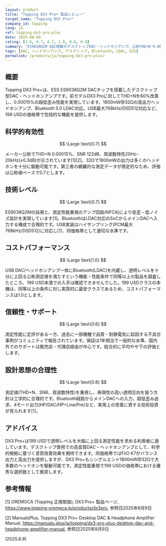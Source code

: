 ```yaml
---
layout: product
title: "Topping DX3 Pro+ 製品レビュー"
target_name: "Topping DX3 Pro+"
company_id: topping
lang: ja
ref: topping-dx3-pro-plus
date: 2025-08-09
rating: [3.8, 0.7, 0.7, 1.0, 0.6, 0.8]
summary: "ES9038Q2M DAC搭載のデスクトップDAC・ヘッドホンアンプ。公称THD+N 0.00015%と1800mW@32Ωの高出力を実現し、199 USDクラスで優れた仕様を備える。"
tags: [DAC, ヘッドホンアンプ, デスクトップ, Bluetooth, LDAC, ESS]
permalink: /products/ja/topping-dx3-pro-plus/
---
```


## 概要

Topping DX3 Pro+は、ESS ES9038Q2M DACチップを搭載したデスクトップ型DAC・ヘッドホンアンプです。前モデルDX3 Proに対してTHD+Nを60%改善し、0.00015%の超低歪み性能を実現しています。1800mW@32Ωの高出力ヘッドホンアンプ、Bluetooth 5.0 LDAC対応、USB最大768kHz/DSD512対応など、199 USDの価格帯で包括的な機能を提供します。

## 科学的有効性

$$ \Large \text{0.7} $$

メーカー公称でTHD+N 0.00015%、SNR 122dB、周波数特性20Hz–20kHz(±0.3dB)が示されています[1][2]。32Ωで1800mWの出力は多くのヘッドホンを十分に駆動可能です。第三者の網羅的な測定データが限定的なため、評価は公称値ベースで0.7とします。

## 技術レベル

$$ \Large \text{0.7} $$

ES9038Q2Mの採用と、測定性能重視のアンプ回路(NFCA)により低歪・低ノイズ設計を実現しています[1]。BluetoothはLDAC対応のSoCからメインDACへ入力する構成で合理的です。USB実装はハイサンプリング(PCM最大768kHz/DSD512)に対応し[1]、同価格帯として適切な水準です。

## コストパフォーマンス

$$ \Large \text{1.0} $$

USB DAC/ヘッドホンアンプ一体にBluetooth(LDAC)を内蔵し、透明レベルを十分に上回る公称測定値を満たすという機能・性能条件で同等以上の製品を調査したところ、199 USD未満での入手は確認できませんでした。199 USDクラスの本機は、同等以上の条件に対し実質的に最安クラスであるため、コストパフォーマンスは1.0とします。

## 信頼性・サポート

$$ \Large \text{0.6} $$

測定性能に定評がある一方、過去に一部機種で品質・耐静電気に起因する不具合事例がコミュニティで報告されています。保証は1年相当で一般的な水準、国内外でのサポートは販売店・代理店経由が中心です。総合的に平均やや下の評価とします。

## 設計思想の合理性

$$ \Large \text{0.8} $$

測定値(THD+N、SNR、周波数特性)を重視し、再現性の高い透明志向を狙う方針は工学的に合理的です。Bluetooth経路からメインDACへの入力、超低歪み追求、4モード出力(HP/DAC/HP+Line/Pre)など、実用上の改善に資する技術投資が見られます[1]。

## アドバイス

DX3 Pro+は199 USDで透明レベルを大幅に上回る測定性能を求める利用者に適しています。デスクトップ使用での高音質DAC・ヘッドホンアンプとして、科学的根拠に基づく音質改善効果を期待できます。同価格帯ではFiiO K7がバランス出力と高出力を提供しますが、DX3 Pro+もシングルエンド1800mW@32Ωで大多数のヘッドホンを駆動可能です。測定性能重視で199 USDの価格帯における優秀な選択肢として推奨します。

## 参考情報

[1] OREMOCA (Topping 正規取扱), DX3 Pro+ 製品ページ, https://www.topping-oremeca.jp/products/dx3pro, 参照日2025年8月9日

[2] ManualsPlus, Topping DX3 Pro+ Desktop DAC & Headphone Amplifier Manual, https://manuals.plus/ja/topping/dx3-pro-plus-desktop-dac-and-headphone-amplifier-manual, 参照日2025年8月9日

(2025.8.9)